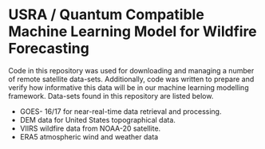 # USRA / Quantum Compatible Machine Learning Model for Wildfire Forecasting

Code in this repository was used for downloading and managing a number of remote satellite data-sets. Additionally, code was written to prepare and verify how informative this data will be in our machine learning modelling framework. Data-sets found in this repository are listed below. 

- GOES- 16/17 for near-real-time data retrieval and processing.  
- DEM data for United States topographical data. 
- VIIRS wildfire data from NOAA-20 satellite. 
- ERA5 atmospheric wind and weather data

